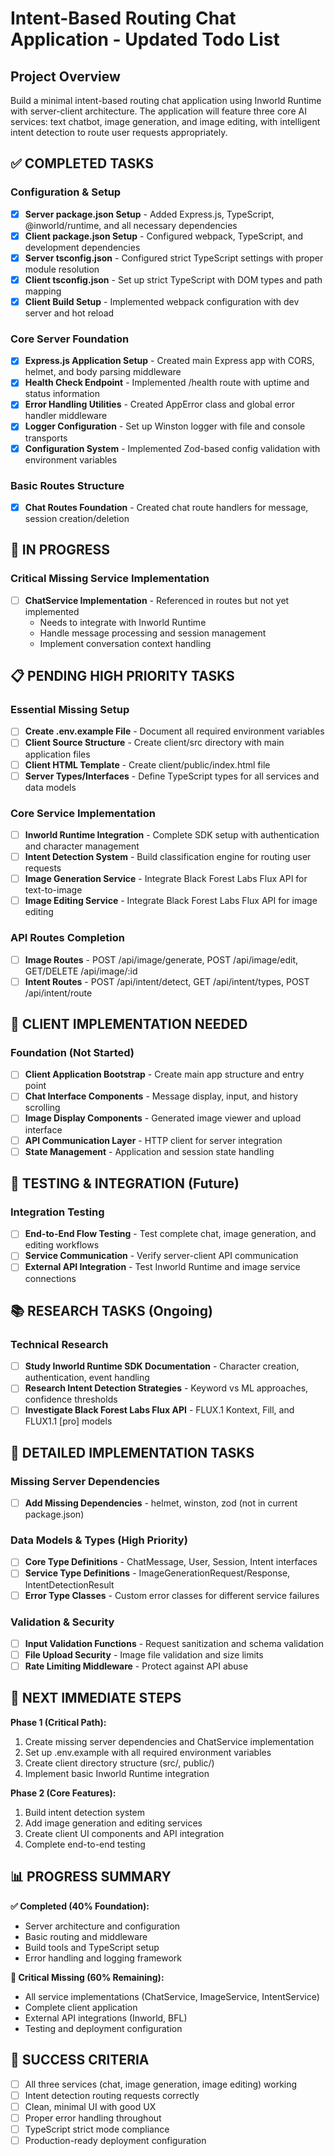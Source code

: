 # Intent-Based Routing Chat Application - Updated Todo List

## Project Overview
Build a minimal intent-based routing chat application using Inworld Runtime with server-client architecture. The application will feature three core AI services: text chatbot, image generation, and image editing, with intelligent intent detection to route user requests appropriately.

## ✅ COMPLETED TASKS

### Configuration & Setup
- [x] **Server package.json Setup** - Added Express.js, TypeScript, @inworld/runtime, and all necessary dependencies
- [x] **Client package.json Setup** - Configured webpack, TypeScript, and development dependencies  
- [x] **Server tsconfig.json** - Configured strict TypeScript settings with proper module resolution
- [x] **Client tsconfig.json** - Set up strict TypeScript with DOM types and path mapping
- [x] **Client Build Setup** - Implemented webpack configuration with dev server and hot reload

### Core Server Foundation  
- [x] **Express.js Application Setup** - Created main Express app with CORS, helmet, and body parsing middleware
- [x] **Health Check Endpoint** - Implemented /health route with uptime and status information
- [x] **Error Handling Utilities** - Created AppError class and global error handler middleware
- [x] **Logger Configuration** - Set up Winston logger with file and console transports
- [x] **Configuration System** - Implemented Zod-based config validation with environment variables

### Basic Routes Structure
- [x] **Chat Routes Foundation** - Created chat route handlers for message, session creation/deletion

## 🚧 IN PROGRESS

### Critical Missing Service Implementation
- [ ] **ChatService Implementation** - Referenced in routes but not yet implemented
  - Needs to integrate with Inworld Runtime
  - Handle message processing and session management
  - Implement conversation context handling

## 📋 PENDING HIGH PRIORITY TASKS

### Essential Missing Setup
- [ ] **Create .env.example File** - Document all required environment variables
- [ ] **Client Source Structure** - Create client/src directory with main application files  
- [ ] **Client HTML Template** - Create client/public/index.html file
- [ ] **Server Types/Interfaces** - Define TypeScript types for all services and data models

### Core Service Implementation
- [ ] **Inworld Runtime Integration** - Complete SDK setup with authentication and character management
- [ ] **Intent Detection System** - Build classification engine for routing user requests
- [ ] **Image Generation Service** - Integrate Black Forest Labs Flux API for text-to-image
- [ ] **Image Editing Service** - Integrate Black Forest Labs Flux API for image editing

### API Routes Completion
- [ ] **Image Routes** - POST /api/image/generate, POST /api/image/edit, GET/DELETE /api/image/:id
- [ ] **Intent Routes** - POST /api/intent/detect, GET /api/intent/types, POST /api/intent/route

## 📱 CLIENT IMPLEMENTATION NEEDED

### Foundation (Not Started)
- [ ] **Client Application Bootstrap** - Create main app structure and entry point
- [ ] **Chat Interface Components** - Message display, input, and history scrolling  
- [ ] **Image Display Components** - Generated image viewer and upload interface
- [ ] **API Communication Layer** - HTTP client for server integration
- [ ] **State Management** - Application and session state handling

## 🧪 TESTING & INTEGRATION (Future)

### Integration Testing
- [ ] **End-to-End Flow Testing** - Test complete chat, image generation, and editing workflows
- [ ] **Service Communication** - Verify server-client API communication
- [ ] **External API Integration** - Test Inworld Runtime and image service connections

## 📚 RESEARCH TASKS (Ongoing)

### Technical Research  
- [ ] **Study Inworld Runtime SDK Documentation** - Character creation, authentication, event handling
- [ ] **Research Intent Detection Strategies** - Keyword vs ML approaches, confidence thresholds
- [ ] **Investigate Black Forest Labs Flux API** - FLUX.1 Kontext, Fill, and FLUX1.1 [pro] models

## 🔧 DETAILED IMPLEMENTATION TASKS

### Missing Server Dependencies
- [ ] **Add Missing Dependencies** - helmet, winston, zod (not in current package.json)

### Data Models & Types (High Priority)
- [ ] **Core Type Definitions** - ChatMessage, User, Session, Intent interfaces
- [ ] **Service Type Definitions** - ImageGenerationRequest/Response, IntentDetectionResult
- [ ] **Error Type Classes** - Custom error classes for different service failures

### Validation & Security
- [ ] **Input Validation Functions** - Request sanitization and schema validation  
- [ ] **File Upload Security** - Image file validation and size limits
- [ ] **Rate Limiting Middleware** - Protect against API abuse

## 🎯 NEXT IMMEDIATE STEPS

**Phase 1 (Critical Path):**
1. Create missing server dependencies and ChatService implementation
2. Set up .env.example with all required environment variables  
3. Create client directory structure (src/, public/)
4. Implement basic Inworld Runtime integration

**Phase 2 (Core Features):**
1. Build intent detection system
2. Add image generation and editing services  
3. Create client UI components and API integration
4. Complete end-to-end testing

## 📊 PROGRESS SUMMARY

**✅ Completed (40% Foundation):**
- Server architecture and configuration
- Basic routing and middleware
- Build tools and TypeScript setup
- Error handling and logging framework

**🚧 Critical Missing (60% Remaining):**
- All service implementations (ChatService, ImageService, IntentService)
- Complete client application  
- External API integrations (Inworld, BFL)
- Testing and deployment configuration

## 🎯 SUCCESS CRITERIA  
- [ ] All three services (chat, image generation, image editing) working
- [ ] Intent detection routing requests correctly  
- [ ] Clean, minimal UI with good UX
- [ ] Proper error handling throughout
- [ ] TypeScript strict mode compliance
- [ ] Production-ready deployment configuration